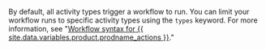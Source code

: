 By default, all activity types trigger a workflow to run. You can limit your workflow runs to specific activity types using the `types` keyword. For more information, see "[Workflow syntax for {{ site.data.variables.product.prodname_actions }}](/articles/workflow-syntax-for-github-actions#onevent_nametypes)."
